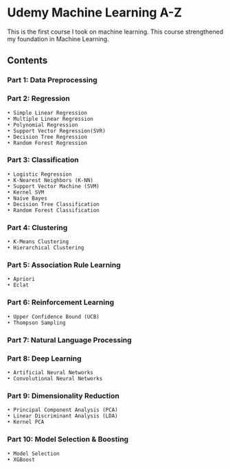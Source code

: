 # Udemy Machine Learning A-Z

This is the first course I took on machine learning. This course strengthened my foundation in Machine Learning.
 
## Contents
 
### Part 1: Data Preprocessing
 
### Part 2: Regression
```
• Simple Linear Regression
• Multiple Linear Regression
• Polynomial Regression
• Support Vector Regression(SVR)
• Decision Tree Regression
• Random Forest Regression
```

### Part 3: Classification
```
• Logistic Regression
• K-Nearest Neighbors (K-NN)
• Support Vector Machine (SVM)
• Kernel SVM
• Naive Bayes
• Decision Tree Classification
• Random Forest Classification
```

### Part 4: Clustering
```
• K-Means Clustering
• Hierarchical Clustering
```

### Part 5: Association Rule Learning
```
• Apriori
• Eclat
```

### Part 6: Reinforcement Learning
```
• Upper Confidence Bound (UCB)
• Thompson Sampling
```

### Part 7: Natural Language Processing

### Part 8: Deep Learning
```
• Artificial Neural Networks
• Convolutional Neural Networks
```
### Part 9: Dimensionality Reduction
```
• Principal Component Analysis (PCA)
• Linear Discriminant Analysis (LDA)
• Kernel PCA
```

### Part 10: Model Selection & Boosting
```
• Model Selection
• XGBoost
```